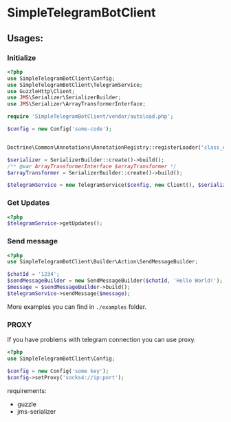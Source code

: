 # SimpleTelegramBotClient

## Usages:

### Initialize

```php
<?php
use SimpleTelegramBotClient\Config;
use SimpleTelegramBotClient\TelegramService;
use GuzzleHttp\Client;
use JMS\Serializer\SerializerBuilder;
use JMS\Serializer\ArrayTransformerInterface;

require 'SimpleTelegramBotClient/vendor/autoload.php';

$config = new Config('some-code');


Doctrine\Common\Annotations\AnnotationRegistry::registerLoader('class_exists');

$serializer = SerializerBuilder::create()->build();
/** @var ArrayTransformerInterface $arrayTransformer */
$arrayTransformer = SerializerBuilder::create()->build();

$telegramService = new TelegramService($config, new Client(), $serializer, $arrayTransformer);

```

### Get Updates
```php
<?php
$telegramService->getUpdates();
```

### Send message

```php
<?php
use SimpleTelegramBotClient\Builder\Action\SendMessageBuilder;

$chatId = '1234';
$sendMessageBuilder = new SendMessageBuilder($chatId, 'Hello World!');
$message = $sendMessageBuilder->build();
$telegramService->sendMessage($message);
```

More examples you can find in `./examples` folder.

### PROXY
If you have problems with telegram connection you can use proxy.
```php
<?php
use SimpleTelegramBotClient\Config;

$config = new Config('some key');
$config->setProxy('socks4://ip:port');
```

requirements:
- guzzle
- jms-serializer
